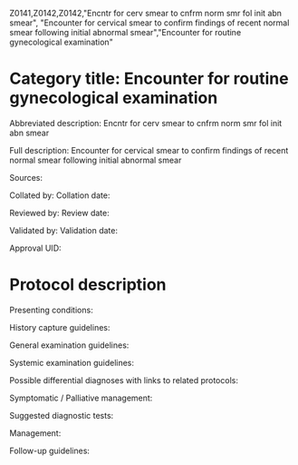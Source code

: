 Z0141,Z0142,Z0142,"Encntr for cerv smear to cnfrm norm smr fol init abn smear", "Encounter for cervical smear to confirm findings of recent normal smear following initial abnormal smear","Encounter for routine gynecological examination"
# Category title: Encounter for routine gynecological examination

Abbreviated description: Encntr for cerv smear to cnfrm norm smr fol init abn smear

Full description: Encounter for cervical smear to confirm findings of recent normal smear following initial abnormal smear

Sources:

Collated by:
Collation date:

Reviewed by:
Review date:

Validated by:
Validation date:

Approval UID:

# Protocol description

Presenting conditions:

History capture guidelines:

General examination guidelines:

Systemic examination guidelines:

Possible differential diagnoses with links to related protocols:

Symptomatic / Palliative management:

Suggested diagnostic tests:

Management:

Follow-up guidelines:
